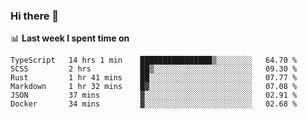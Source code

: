 ### Hi there 👋

<!--
**DBvc/DBvc** is a ✨ _special_ ✨ repository because its `README.md` (this file) appears on your GitHub profile.

Here are some ideas to get you started:

- 🔭 I’m currently working on ...
- 🌱 I’m currently learning ...
- 👯 I’m looking to collaborate on ...
- 🤔 I’m looking for help with ...
- 💬 Ask me about ...
- 📫 How to reach me: ...
- 😄 Pronouns: ...
- ⚡ Fun fact: ...
-->

📊 **Last week I spent time on**
<!--START_SECTION:waka-->

```text
TypeScript   14 hrs 1 min    ████████████████▒░░░░░░░░   64.70 %
SCSS         2 hrs           ██▒░░░░░░░░░░░░░░░░░░░░░░   09.30 %
Rust         1 hr 41 mins    ██░░░░░░░░░░░░░░░░░░░░░░░   07.77 %
Markdown     1 hr 32 mins    █▓░░░░░░░░░░░░░░░░░░░░░░░   07.08 %
JSON         37 mins         ▓░░░░░░░░░░░░░░░░░░░░░░░░   02.91 %
Docker       34 mins         ▓░░░░░░░░░░░░░░░░░░░░░░░░   02.68 %
```

<!--END_SECTION:waka-->
